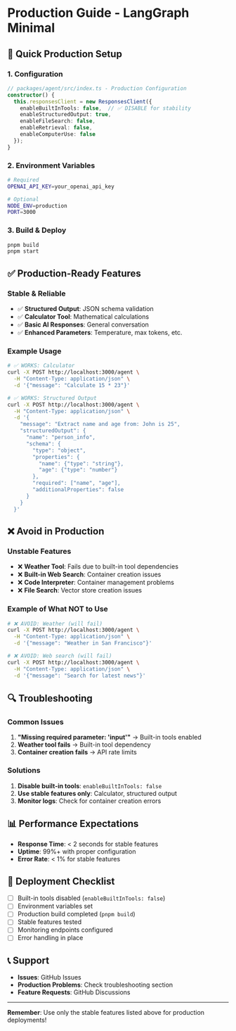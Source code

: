 # Production Guide - LangGraph Minimal

## 🎯 **Quick Production Setup**

### **1. Configuration**
```typescript
// packages/agent/src/index.ts - Production Configuration
constructor() {
  this.responsesClient = new ResponsesClient({
    enableBuiltInTools: false,  // ✅ DISABLE for stability
    enableStructuredOutput: true,
    enableFileSearch: false,
    enableRetrieval: false,
    enableComputerUse: false
  });
}
```

### **2. Environment Variables**
```bash
# Required
OPENAI_API_KEY=your_openai_api_key

# Optional
NODE_ENV=production
PORT=3000
```

### **3. Build & Deploy**
```bash
pnpm build
pnpm start
```

## ✅ **Production-Ready Features**

### **Stable & Reliable**
- ✅ **Structured Output**: JSON schema validation
- ✅ **Calculator Tool**: Mathematical calculations
- ✅ **Basic AI Responses**: General conversation
- ✅ **Enhanced Parameters**: Temperature, max tokens, etc.

### **Example Usage**
```bash
# ✅ WORKS: Calculator
curl -X POST http://localhost:3000/agent \
  -H "Content-Type: application/json" \
  -d '{"message": "Calculate 15 * 23"}'

# ✅ WORKS: Structured Output
curl -X POST http://localhost:3000/agent \
  -H "Content-Type: application/json" \
  -d '{
    "message": "Extract name and age from: John is 25",
    "structuredOutput": {
      "name": "person_info",
      "schema": {
        "type": "object",
        "properties": {
          "name": {"type": "string"},
          "age": {"type": "number"}
        },
        "required": ["name", "age"],
        "additionalProperties": false
      }
    }
  }'
```

## ❌ **Avoid in Production**

### **Unstable Features**
- ❌ **Weather Tool**: Fails due to built-in tool dependencies
- ❌ **Built-in Web Search**: Container creation issues
- ❌ **Code Interpreter**: Container management problems
- ❌ **File Search**: Vector store creation issues

### **Example of What NOT to Use**
```bash
# ❌ AVOID: Weather (will fail)
curl -X POST http://localhost:3000/agent \
  -H "Content-Type: application/json" \
  -d '{"message": "Weather in San Francisco"}'

# ❌ AVOID: Web search (will fail)
curl -X POST http://localhost:3000/agent \
  -H "Content-Type: application/json" \
  -d '{"message": "Search for latest news"}'
```

## 🔍 **Troubleshooting**

### **Common Issues**
1. **"Missing required parameter: 'input'"** → Built-in tools enabled
2. **Weather tool fails** → Built-in tool dependency
3. **Container creation fails** → API rate limits

### **Solutions**
1. **Disable built-in tools**: `enableBuiltInTools: false`
2. **Use stable features only**: Calculator, structured output
3. **Monitor logs**: Check for container creation errors

## 📊 **Performance Expectations**

- **Response Time**: < 2 seconds for stable features
- **Uptime**: 99%+ with proper configuration
- **Error Rate**: < 1% for stable features

## 🚀 **Deployment Checklist**

- [ ] Built-in tools disabled (`enableBuiltInTools: false`)
- [ ] Environment variables set
- [ ] Production build completed (`pnpm build`)
- [ ] Stable features tested
- [ ] Monitoring endpoints configured
- [ ] Error handling in place

## 📞 **Support**

- **Issues**: GitHub Issues
- **Production Problems**: Check troubleshooting section
- **Feature Requests**: GitHub Discussions

---

**Remember**: Use only the stable features listed above for production deployments!
